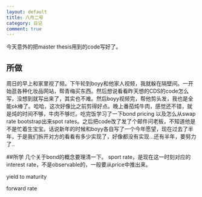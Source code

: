 ```yaml
---
layout: default
title: 八月二号
category: 日记
comment: true
---
```


今天意外的把master thesis用到的code写好了。

## 所做
周日的早上和家里视了频。下午轮到boyy和他家人视频，我就躲在隔壁间。一开始逛各种化妆品网站，帮青梅买东西。然后想说看看昨天想的CDS的code怎么写，没想到就写出来了，其实也不难。然后boyy视频完，帮他剪头发，我也是全能ok棒了。哈哈，这次好像比之前剪得好点。晚上番茄炖牛肉，感觉还不错，就是炖的时间不够，牛肉不够烂。吃完饭学习了一下bond pricing 以及怎么从swap rate bootstrap出来spot rates。之后把code改了发了个邮件问老板，不知道他是不是忙着生宝宝。话说新年的时候和boyy各自写了一个今年愿望，现在过去了半年，于是我们拆开对方的看看有多少实现了，好像都没有实现...还有半年，要努力了..

##所学
几个关于bond的概念要理清一下。
sport rate，是现在这一时刻对应的interest rate，不是observable的，一般要从price中推出来。

yield to maturity

forward rate
